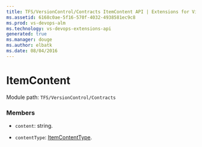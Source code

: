 ```yaml
---
title: TFS/VersionControl/Contracts ItemContent API | Extensions for Visual Studio Team Services
ms.assetid: 6168c0ae-5f16-570f-4032-4938581ec9c8
ms.prod: vs-devops-alm
ms.technology: vs-devops-extensions-api
generated: true
ms.manager: douge
ms.author: elbatk
ms.date: 08/04/2016
---
```


# ItemContent

Module path: `TFS/VersionControl/Contracts`


### Members

* `content`: string. 

* `contentType`: [ItemContentType](../../../TFS/VersionControl/Contracts/ItemContentType.md). 


